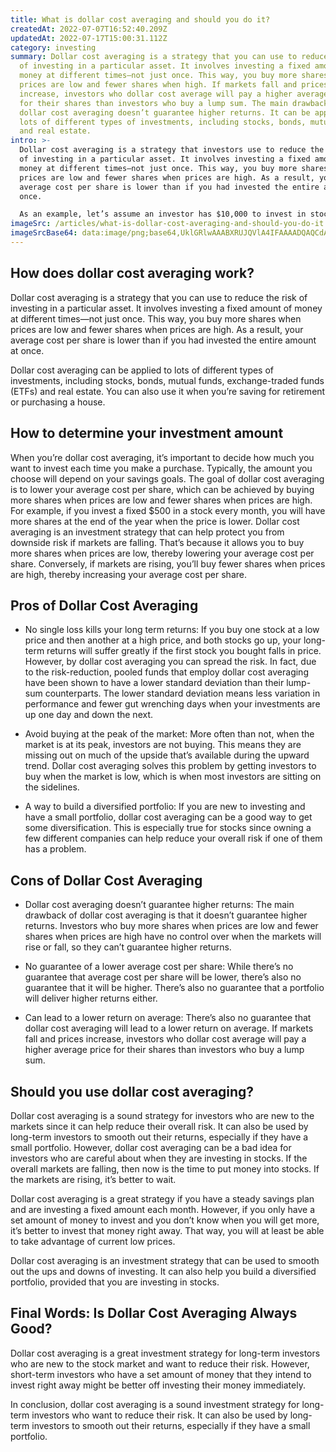 ```yaml
---
title: What is dollar cost averaging and should you do it?
createdAt: 2022-07-07T16:52:40.209Z
updatedAt: 2022-07-17T15:00:31.112Z
category: investing
summary: Dollar cost averaging is a strategy that you can use to reduce the risk
  of investing in a particular asset. It involves investing a fixed amount of
  money at different times—not just once. This way, you buy more shares when
  prices are low and fewer shares when high. If markets fall and prices
  increase, investors who dollar cost average will pay a higher average price
  for their shares than investors who buy a lump sum. The main drawback is that
  dollar cost averaging doesn’t guarantee higher returns. It can be applied to
  lots of different types of investments, including stocks, bonds, mutual funds
  and real estate.
intro: >-
  Dollar cost averaging is a strategy that investors use to reduce the risk
  of investing in a particular asset. It involves investing a fixed amount of
  money at different times—not just once. This way, you buy more shares when
  prices are low and fewer shares when prices are high. As a result, your
  average cost per share is lower than if you had invested the entire amount at
  once. 

  As an example, let’s assume an investor has $10,000 to invest in stocks and has been debating between two companies: ABC stock and XYZ stock. If they put all $10,000 into XYZ stock today, it will be worth $9,900 tomorrow because XYZ stock will likely fall that much in value by then. In contrast, investing all $10,000 in ABc today will mean that it will be worth $11,100 tomorrow because ABC stock is likely to rise that much by then. Hence the investor decides to dollar cost average by investing $5,000 today and another $5,000 10 days from now in order to invest the final $5,000 30 days from now – spending an equal dollar amount each time ($2,500 per investment). This way they can reduce their risk as well as smooth out the peaks and troughs of their returns.
imageSrc: /articles/what-is-dollar-cost-averaging-and-should-you-do-it.png
imageSrcBase64: data:image/png;base64,UklGRlwAAABXRUJQVlA4IFAAAADQAQCdASoKAAoAAUAmJQBOgCP7qPdj8AD+/NJpfaXdOMqZSZ4PJx0IizNxUhhqAuu4vQsSpaY0fP5VIvUcACpTfGUEZ2u/FUoCpbULuJgAAA==
---
```


## How does dollar cost averaging work?

Dollar cost averaging is a strategy that you can use to reduce the risk of investing in a particular asset. It involves investing a fixed amount of money at different times—not just once. This way, you buy more shares when prices are low and fewer shares when prices are high. As a result, your average cost per share is lower than if you had invested the entire amount at once.

Dollar cost averaging can be applied to lots of different types of investments, including stocks, bonds, mutual funds, exchange-traded funds (ETFs) and real estate. You can also use it when you’re saving for retirement or purchasing a house. 


## How to determine your investment amount

When you’re dollar cost averaging, it’s important to decide how much you want to invest each time you make a purchase. Typically, the amount you choose will depend on your savings goals. The goal of dollar cost averaging is to lower your average cost per share, which can be achieved by buying more shares when prices are low and fewer shares when prices are high. For example, if you invest a fixed $500 in a stock every month, you will have more shares at the end of the year when the price is lower.
Dollar cost averaging is an investment strategy that can help protect you from downside risk if markets are falling. That’s because it allows you to buy more shares when prices are low, thereby lowering your average cost per share. Conversely, if markets are rising, you’ll buy fewer shares when prices are high, thereby increasing your average cost per share. 




## Pros of Dollar Cost Averaging

- No single loss kills your long term returns: If you buy one stock at a low price and then another at a high price, and both stocks go up, your long-term returns will suffer greatly if the first stock you bought falls in price. However, by dollar cost averaging you can spread the risk. In fact, due to the risk-reduction, pooled funds that employ dollar cost averaging have been shown to have a lower standard deviation than their lump-sum counterparts. The lower standard deviation means less variation in performance and fewer gut wrenching days when your investments are up one day and down the next.

- Avoid buying at the peak of the market: More often than not, when the market is at its peak, investors are not buying. This means they are missing out on much of the upside that’s available during the upward trend. Dollar cost averaging solves this problem by getting investors to buy when the market is low, which is when most investors are sitting on the sidelines.

- A way to build a diversified portfolio: If you are new to investing and have a small portfolio, dollar cost averaging can be a good way to get some diversification. This is especially true for stocks since owning a few different companies can help reduce your overall risk if one of them has a problem.

## Cons of Dollar Cost Averaging

- Dollar cost averaging doesn’t guarantee higher returns: The main drawback of dollar cost averaging is that it doesn’t guarantee higher returns. Investors who buy more shares when prices are low and fewer shares when prices are high have no control over when the markets will rise or fall, so they can’t guarantee higher returns.

- No guarantee of a lower average cost per share: While there’s no guarantee that average cost per share will be lower, there’s also no guarantee that it will be higher. There’s also no guarantee that a portfolio will deliver higher returns either.

- Can lead to a lower return on average: There’s also no guarantee that dollar cost averaging will lead to a lower return on average. If markets fall and prices increase, investors who dollar cost average will pay a higher average price for their shares than investors who buy a lump sum.

## Should you use dollar cost averaging?

Dollar cost averaging is a sound strategy for investors who are new to the markets since it can help reduce their overall risk. It can also be used by long-term investors to smooth out their returns, especially if they have a small portfolio.
However, dollar cost averaging can be a bad idea for investors who are careful about when they are investing in stocks. If the overall markets are falling, then now is the time to put money into stocks. If the markets are rising, it’s better to wait. 

Dollar cost averaging is a great strategy if you have a steady savings plan and are investing a fixed amount each month. However, if you only have a set amount of money to invest and you don’t know when you will get more, it’s better to invest that money right away. That way, you will at least be able to take advantage of current low prices. 

Dollar cost averaging is an investment strategy that can be used to smooth out the ups and downs of investing. It can also help you build a diversified portfolio, provided that you are investing in stocks. 


## Final Words: Is Dollar Cost Averaging Always Good?

Dollar cost averaging is a great investment strategy for long-term investors who are new to the stock market and want to reduce their risk. However, short-term investors who have a set amount of money that they intend to invest right away might be better off investing their money immediately.

In conclusion, dollar cost averaging is a sound investment strategy for long-term investors who want to reduce their risk. It can also be used by long-term investors to smooth out their returns, especially if they have a small portfolio.
